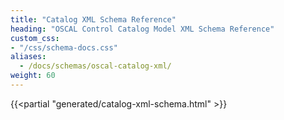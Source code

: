 ```yaml
---
title: "Catalog XML Schema Reference"
heading: "OSCAL Control Catalog Model XML Schema Reference"
custom_css:
- "/css/schema-docs.css"
aliases:
  - /docs/schemas/oscal-catalog-xml/
weight: 60
---
```


{{<partial "generated/catalog-xml-schema.html" >}}
